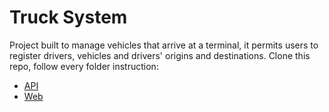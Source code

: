 # Truck System
Project built to manage vehicles that arrive at a terminal, it permits users to register drivers, vehicles and drivers' origins and destinations. Clone this repo, follow every folder instruction:

* [API](https://github.com/DiegoVictor/truck-system/tree/master/api)
* [Web](https://github.com/DiegoVictor/truck-system/tree/master/web)
